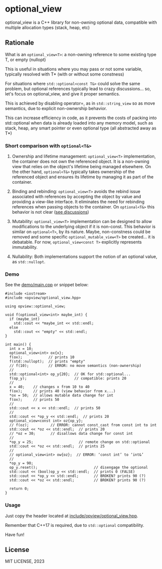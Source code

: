 # optional_view
optional_view is a C++ library for non-owning optional data, compatible with multiple allocation types (stack, heap, etc) 

## Rationale

What is an `optional_view<T>`: a non-owning reference to some existing type T, or empty (nullopt)

This is useful in situations where you may pass or not some variable,
typically resolved with T* (with or without some constness)

For situations where `std::optional<const T&>` could solve the same problem,
but optional references typically lead to crazy discussions... so, let's
focus on optional_view, and give it proper semantics.

This is achieved by disabling operator=, as in `std::string_view` so as
move semantics, due to explicit non-ownership behavior.

This can increase efficiency in code, 
as it prevents the costs of packing into std::optional when data is
already loaded into any memory model, such as stack, heap, any smart
pointer or even optional type (all abstracted away as T*)

### Short comparison with `optional<T&>`

1. Ownership and lifetime management: `optional_view<T>` implementation, the container does not own the referenced object. It is a non-owning view that relies on the object's lifetime being managed elsewhere. On the other hand, `optional<T&>` typically takes ownership of the referenced object and ensures its lifetime by managing it as part of the container.

2. Binding and rebinding: `optional_view<T>` avoids the rebind issue associated with references by accepting the object by value and providing a view-like interface. It eliminates the need for rebinding references when passing objects to the container.
On `optional<T&>` this behavior is not clear ([see discussions](https://herbsutter.com/2020/02/23/references-simply/))

3. Mutability: `optional_view<T>` implementation can be designed to allow modifications to the underlying object if it is non-const. This behavior is similar on `optional<T>`, by its nature.
Maybe, non-constness could be removed and some specific `optional_mutable_view<T>` be created...
it is debatable.
For now, `optional_view<const T>` explicitly represents immutability.

4. Nullability: Both implementations support the notion of an optional value, as `std::nullopt`.


### Demo

See the [demo/main.cpp](demo/main.cpp) or snippet below:

```{.cpp}
#include <iostream>
#include <opview/optional_view.hpp>

using opview::optional_view;

void f(optional_view<int> maybe_int) {
  if (maybe_int)
    std::cout << *maybe_int << std::endl;
  else
    std::cout << "empty" << std::endl;
}

int main() {
  int x = 10;
  optional_view<int> ox{x};
  f(ox);            // prints 10
  f(std::nullopt);  // prints "empty"
  // f(10);         // ERROR: no move semantics (non-ownership)
  //
  std::optional<int> op_y{20};  // OK for std::optional...
  f(op_y);                      // compatible: prints 20
  //
  x = 40;    // changes x from 10 to 40
  f(ox);     // prints 40 (view behavior from x...)
  *ox = 50;  // allows mutable data change for int
  f(ox);     // prints 50
  //
  std::cout << x << std::endl;  // prints 50
  //
  std::cout << *op_y << std::endl;  // prints 20
  optional_view<const int> oz{op_y};
  // f(oz);          // ERROR: cannot const_cast from const int to int
  std::cout << *oz << std::endl;  // prints 20
  // *oz = 30;       // disallows data change for const int
  //
  *op_y = 25;                     // remote change on std::optional
  std::cout << *oz << std::endl;  // prints 25
  //
  // optional_view<int> ow{oz};  // ERROR: ‘const int’ to ‘int&’
  //
  *op_y = 90;
  op_y.reset();                          // disengage the optional
  std::cout << (bool)op_y << std::endl;  // prints 0 (FALSE)
  std::cout << *op_y << std::endl;       // BROKEN? prints 90 (?)
  std::cout << *oz << std::endl;         // BROKEN? prints 90 (?)

  return 0;
}
```

### Usage

Just copy the header located at [include/opview/optional_view.hpp](include/opview/optional_view.hpp).

Remember that C++17 is required, due to `std::optional` compatibility.

Have fun!

## License

MIT LICENSE, 2023
